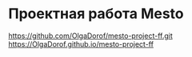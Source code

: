 # Проектная работа Mesto
https://github.com/OlgaDorof/mesto-project-ff.git
https://OlgaDorof.github.io/mesto-project-ff
